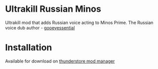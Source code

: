 # Ultrakill Russian Minos
Ultrakill mod that adds Russian voice acting to Minos Prime.
The Russian voice dub author - [gooeyessential](https://www.youtube.com/@gooeyessential)

# Installation
Available for download on [thunderstore mod manager](https://thunderstore.io/c/ultrakill/p/SomeShit_Team/ULTRAKILLRussianMinos/)
